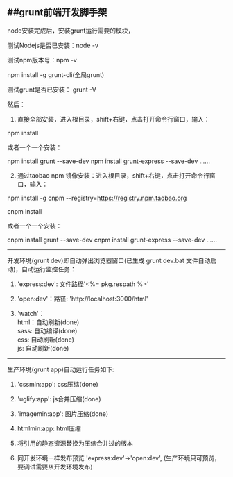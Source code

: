﻿##grunt前端开发脚手架
----------------------------------------------------------------------------------------------------
node安装完成后，安装grunt运行需要的模块，

测试Nodejs是否已安装：node -v

测试npm版本号：npm -v

npm install -g grunt-cli(全局grunt)

测试grunt是否已安装： grunt -V

然后：

1. 直接全部安装，进入根目录，shift+右键，点击打开命令行窗口，输入：

npm install

或者一个一个安装：

npm install grunt --save-dev
npm install grunt-express --save-dev
......


2. 通过taobao npm 镜像安装：进入根目录，shift+右键，点击打开命令行窗口，输入：

npm install -g cnpm --registry=https://registry.npm.taobao.org

cnpm install

或者一个一个安装：

cnpm install grunt --save-dev
cnpm install grunt-express --save-dev
......

----------------------------------------------------------------------------------------------------

开发环境(grunt dev)即自动弹出浏览器窗口(已生成 grunt dev.bat 文件自动启动)，自动运行监控任务：

1. 'express:dev': 文件路径'<%= pkg.respath %>'

2. 'open:dev'：路径: 'http://localhost:3000/html'

3. 'watch'：<br>
	html：自动刷新(done)<br>
	sass: 自动编译(done)<br>
	css: 自动刷新(done)<br>
	js: 自动刷新(done)

----------------------------------------------------------------------------------------------------

生产环境(grunt app)自动运行任务如下: <br>

1. 'cssmin:app': css压缩(done)<br>

2. 'uglify:app': js合并压缩(done)<br>

3. 'imagemin:app': 图片压缩(done)<br>

4. htmlmin:app: html压缩<br>

5. 将引用的静态资源替换为压缩合并过的版本<br>

6. 同开发环境一样发布预览 'express:dev'->'open:dev', (生产环境只可预览，要调试需要从开发环境发布)

